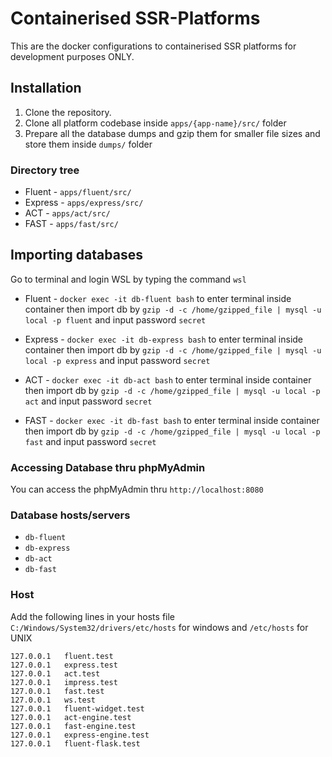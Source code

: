 # Containerised SSR-Platforms

This are the docker configurations to containerised SSR platforms for development purposes ONLY.

## Installation

1. Clone the repository.
2. Clone all platform codebase inside `apps/{app-name}/src/` folder
3. Prepare all the database dumps and gzip them for smaller file sizes and store them inside `dumps/` folder

### Directory tree
- Fluent -  `apps/fluent/src/`
- Express - `apps/express/src/`
- ACT -     `apps/act/src/`
- FAST -    `apps/fast/src/`

## Importing databases

Go to terminal and login WSL by typing the command `wsl`

- Fluent - `docker exec -it db-fluent bash` to enter terminal inside container then import db by `gzip -d -c /home/gzipped_file | mysql -u local -p fluent` and input password `secret`

- Express - `docker exec -it db-express bash` to enter terminal inside container then import db by `gzip -d -c /home/gzipped_file | mysql -u local -p express` and input password `secret`

- ACT - `docker exec -it db-act bash` to enter terminal inside container then import db by `gzip -d -c /home/gzipped_file | mysql -u local -p act` and input password `secret`

- FAST - `docker exec -it db-fast bash` to enter terminal inside container then import db by `gzip -d -c /home/gzipped_file | mysql -u local -p fast` and input password `secret`


### Accessing Database thru phpMyAdmin

You can access the phpMyAdmin thru `http://localhost:8080`

### Database hosts/servers

- `db-fluent`
- `db-express`
- `db-act`
- `db-fast`

### Host

Add the following lines in your hosts file `C:/Windows/System32/drivers/etc/hosts` for windows and `/etc/hosts` for UNIX

```
127.0.0.1	fluent.test
127.0.0.1	express.test
127.0.0.1	act.test
127.0.0.1	impress.test
127.0.0.1	fast.test
127.0.0.1	ws.test
127.0.0.1	fluent-widget.test
127.0.0.1	act-engine.test
127.0.0.1	fast-engine.test
127.0.0.1	express-engine.test
127.0.0.1	fluent-flask.test
```


